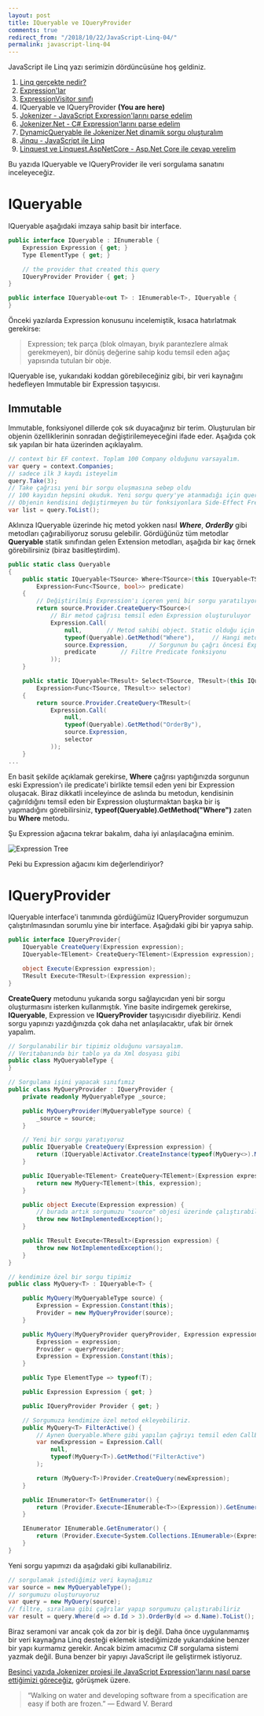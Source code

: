 ```yaml
---
layout: post
title: IQueryable ve IQueryProvider
comments: true
redirect_from: "/2018/10/22/JavaScript-Linq-04/"
permalink: javascript-linq-04
---
```


JavaScript ile Linq yazı serimizin dördüncüsüne hoş geldiniz.

1. [Linq gerçekte nedir?](/javascript-linq-01)
2. [Expression'lar](/javascript-linq-02)
3. [ExpressionVisitor sınıfı](/javascript-linq-03)
4. IQueryable ve IQueryProvider **(You are here)**
5. [Jokenizer - JavaScript Expression'larını parse edelim](/javascript-linq-05)
6. [Jokenizer.Net - C# Expression'larını parse edelim](/javascript-linq-06)
7. [DynamicQueryable ile Jokenizer.Net dinamik sorgu oluşturalım](/javascript-linq-07)
8. [Jinqu - JavaScript ile Linq](/javascript-linq-08)
9. [Linquest ve Linquest.AspNetCore - Asp.Net Core ile cevap verelim](/javascript-linq-09)

Bu yazıda IQueryable ve IQueryProvider ile veri sorgulama sanatını inceleyeceğiz.

# IQueryable

IQueryable aşağıdaki imzaya sahip basit bir interface.

```csharp
public interface IQueryable : IEnumerable {
    Expression Expression { get; }
    Type ElementType { get; }

    // the provider that created this query
    IQueryProvider Provider { get; }
}

public interface IQueryable<out T> : IEnumerable<T>, IQueryable {
}
```

Önceki yazılarda Expression konusunu incelemiştik, kısaca hatırlatmak gerekirse:

> Expression; tek parça (blok olmayan, bıyık parantezlere almak gerekmeyen), bir dönüş değerine sahip kodu temsil eden ağaç yapısında tutulan bir obje.

IQueryable ise, yukarıdaki koddan görebileceğiniz gibi, bir veri kaynağını hedefleyen Immutable bir Expression taşıyıcısı.

## Immutable

Immutable, fonksiyonel dillerde çok sık duyacağınız bir terim. Oluşturulan bir objenin özelliklerinin sonradan değiştirilemeyeceğini ifade eder. Aşağıda çok sık yapılan bir hata üzerinden açıklayalım.

```csharp
// context bir EF context. Toplam 100 Company olduğunu varsayalım.
var query = context.Companies;
// sadece ilk 3 kaydı isteyelim
query.Take(3);
// Take çağrısı yeni bir sorgu oluşmasına sebep oldu
// 100 kayıdın hepsini okuduk. Yeni sorgu query'ye atanmadığı için query halen eski halinde
// Objenin kendisini değiştirmeyen bu tür fonksiyonlara Side-Effect Free fonksiyonlar denir
var list = query.ToList();
```

Aklınıza IQueryable üzerinde hiç metod yokken nasıl ***Where***, ***OrderBy*** gibi metodları çağırabiliyoruz sorusu gelebilir. Gördüğünüz tüm metodlar **Queryable** statik sınıfından gelen Extension metodları, aşağıda bir kaç örnek görebilirsiniz (biraz basitleştirdim).

```csharp
public static class Queryable
{
    public static IQueryable<TSource> Where<TSource>(this IQueryable<TSource> source,
        Expression<Func<TSource, bool>> predicate)
    {
        // Değiştirilmiş Expression'ı içeren yeni bir sorgu yaratılıyor
        return source.Provider.CreateQuery<TSource>(
            // Bir metod çağrısı temsil eden Expression oluşturuluyor
            Expression.Call(
                null,       // Metod sahibi object. Static olduğu için null
                typeof(Queryable).GetMethod("Where"),     // Hangi metod çağırılıyor, MethodInfo tipinde
                source.Expression,      // Sorgunun bu çağrı öncesi Expression'ı
                predicate       // Filtre Predicate fonksiyonu
            ));
    }

    public static IQueryable<TResult> Select<TSource, TResult>(this IQueryable<TSource> source,
        Expression<Func<TSource, TResult>> selector)
    {
        return source.Provider.CreateQuery<TResult>(
            Expression.Call(
                null,
                typeof(Queryable).GetMethod("OrderBy"),
                source.Expression,
                selector
            ));
    }
...
```

En basit şekilde açıklamak gerekirse, **Where** çağrısı yaptığınızda sorgunun eski Expression'ı ile predicate'i birlikte temsil eden yeni bir Expression oluşacak.
Biraz dikkatli inceleyince de aslında bu metodun, kendisinin çağırıldığını temsil eden bir Expression oluşturmaktan başka bir iş yapmadığını görebilirsiniz, **typeof(Queryable).GetMethod("Where")** zaten bu **Where** metodu.

Şu Expression ağacına tekrar bakalım, daha iyi anlaşılacağına eminim.

![Expression Tree](https://image.ibb.co/d6VvQq/Expression-Tree.png)

Peki bu Expression ağacını kim değerlendiriyor?

# IQueryProvider

IQueryable interface'i tanımında gördüğümüz IQueryProvider sorgumuzun çalıştırılmasından sorumlu yine bir interface. Aşağıdaki gibi bir yapıya sahip.

```csharp
public interface IQueryProvider{
    IQueryable CreateQuery(Expression expression);
    IQueryable<TElement> CreateQuery<TElement>(Expression expression);

    object Execute(Expression expression);
    TResult Execute<TResult>(Expression expression);
}
```

**CreateQuery** metodunu yukarıda sorgu sağlayıcıdan yeni bir sorgu oluşturmasını isterken kullanmıştık. Yine basite indirgemek gerekirse, **IQueryable**, Expression ve **IQueryProvider** taşıyıcısıdır diyebiliriz. Kendi sorgu yapınızı yazdığınızda çok daha net anlaşılacaktır, ufak bir örnek yapalım.

```csharp
// Sorgulanabilir bir tipimiz olduğunu varsayalım.
// Veritabanında bir tablo ya da Xml dosyası gibi
public class MyQueryableType {
}

// Sorgulama işini yapacak sınıfımız
public class MyQueryProvider : IQueryProvider {
    private readonly MyQueryableType _source;

    public MyQueryProvider(MyQueryableType source) {
        _source = source;
    }

    // Yeni bir sorgu yaratıyoruz
    public IQueryable CreateQuery(Expression expression) {
        return (IQueryable)Activator.CreateInstance(typeof(MyQuery<>).MakeGenericType(expression.Type), expression);
    }

    public IQueryable<TElement> CreateQuery<TElement>(Expression expression) {
        return new MyQuery<TElement>(this, expression);
    }

    public object Execute(Expression expression) {
        // burada artık sorgumuzu "source" objesi üzerinde çalıştırabiliriz
        throw new NotImplementedException();
    }

    public TResult Execute<TResult>(Expression expression) {
        throw new NotImplementedException();
    }
}

// kendimize özel bir sorgu tipimiz
public class MyQuery<T> : IQueryable<T> {

    public MyQuery(MyQueryableType source) {
        Expression = Expression.Constant(this);
        Provider = new MyQueryProvider(source);
    }

    public MyQuery(MyQueryProvider queryProvider, Expression expression) {
        Expression = expression;
        Provider = queryProvider;
        Expression = Expression.Constant(this);
    }

    public Type ElementType => typeof(T);

    public Expression Expression { get; }

    public IQueryProvider Provider { get; }

    // Sorgumuza kendimize özel metod ekleyebiliriz.
    public MyQuery<T> FilterActive() {
        // Aynen Queryable.Where gibi yapılan çağrıyı temsil eden CallExpression oluşturuyoruz
        var newExpression = Expression.Call(
            null,
            typeof(MyQuery<T>).GetMethod("FilterActive")
        );

        return (MyQuery<T>)Provider.CreateQuery(newExpression);
    }

    public IEnumerator<T> GetEnumerator() {
        return (Provider.Execute<IEnumerable<T>>(Expression)).GetEnumerator();
    }

    IEnumerator IEnumerable.GetEnumerator() {
        return (Provider.Execute<System.Collections.IEnumerable>(Expression)).GetEnumerator();
    }
}
```

Yeni sorgu yapımızı da aşağıdaki gibi kullanabiliriz.

```csharp
// sorgulamak istediğimiz veri kaynağımız
var source = new MyQueryableType();
// sorgumuzu oluşturuyoruz
var query = new MyQuery(source);
// filtre, sıralama gibi çağrılar yapıp sorgumuzu çalıştırabiliriz
var result = query.Where(d => d.Id > 3).OrderBy(d => d.Name).ToList();
````

Biraz seramoni var ancak çok da zor bir iş değil. Daha önce uygulanmamış bir veri kaynağına Linq desteği eklemek istediğimizde yukarıdakine benzer bir yapı kurmamız gerekir.
Ancak bizim amacımız C# sorgulama sistemi yazmak değil. Buna benzer bir yapıyı JavaScript ile geliştirmek istiyoruz.

[Beşinci yazıda Jokenizer projesi ile JavaScript Expression'larını nasıl parse ettiğimizi göreceğiz](/javascript-linq-05), görüşmek üzere.

> “Walking on water and developing software from a specification are easy if both are frozen.” ― Edward V. Berard
